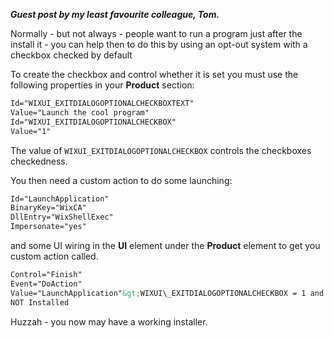 <!--
.. title: Making a wix installer run a program by default
.. slug: making-a-wix-installer-run-a-program-by-default
.. date: 2009-10-01 18:27:29-05:00
.. tags: Software
.. link: 
.. description: 
.. type: text
-->


***Guest post by my least favourite colleague, Tom.***

Normally - but not always - people want to run a program just after the
install it - you can help then to do this by using an opt-out system
with a checkbox checked by default

To create the checkbox and control whether it is set you must use the
following properties in your **Product** section:

``` xml
Id="WIXUI_EXITDIALOGOPTIONALCHECKBOXTEXT"
Value="Launch the cool program"
Id="WIXUI_EXITDIALOGOPTIONALCHECKBOX"
Value="1"
```

The value of `WIXUI_EXITDIALOGOPTIONALCHECKBOX` controls the
checkboxes checkedness.

You then need a custom action to do some launching:

``` xml
Id="LaunchApplication"
BinaryKey="WixCA"
DllEntry="WixShellExec"
Impersonate="yes"
```

and some UI wiring in the **UI** element under the **Product** element
to get you custom action called.

``` xml
Control="Finish"
Event="DoAction"
Value="LaunchApplication"&gt;WIXUI\_EXITDIALOGOPTIONALCHECKBOX = 1 and
NOT Installed
```

Huzzah - you now may have a working installer.